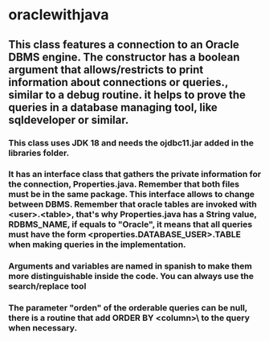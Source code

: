 # oraclewithjava

## This class features a connection to an Oracle DBMS engine. The constructor has a boolean argument that allows/restricts to print information about connections or queries., similar to a debug routine. it helps to prove the queries in a database managing tool, like sqldeveloper or similar.

### This class uses JDK 18 and needs the ojdbc11.jar added in the libraries folder.

### It has an interface class that gathers the private information for the connection, Properties.java. Remember that both files must be in the same package. This interface allows to change between DBMS. Remember that oracle tables are invoked with \<user>\.\<table>\, that's why Properties.java has a String value, RDBMS_NAME, if equals to "Oracle", it means that all queries must have the form <properties.DATABASE_USER>.TABLE when making queries in the implementation.

### Arguments and variables are named in spanish to make them more distinguishable inside the code. You can always use the search/replace tool

### The parameter "orden" of the orderable queries can be null, there is a routine that add ORDER BY \<column>\ to the query when necessary.


